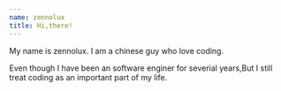 ```yaml
---
name: zennolux
title: Hi,there!
---
```


My name is zennolux. I am a chinese guy who love coding.

Even though I have been an software enginer for severial years,But I still treat coding as an important part of my life.

